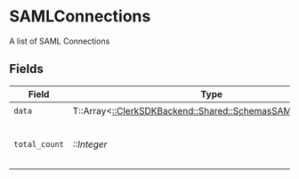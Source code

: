 # SAMLConnections

A list of SAML Connections


## Fields

| Field                                                                                                      | Type                                                                                                       | Required                                                                                                   | Description                                                                                                |
| ---------------------------------------------------------------------------------------------------------- | ---------------------------------------------------------------------------------------------------------- | ---------------------------------------------------------------------------------------------------------- | ---------------------------------------------------------------------------------------------------------- |
| `data`                                                                                                     | T::Array<[::ClerkSDKBackend::Shared::SchemasSAMLConnection](../../models/shared/schemassamlconnection.md)> | :heavy_check_mark:                                                                                         | N/A                                                                                                        |
| `total_count`                                                                                              | *::Integer*                                                                                                | :heavy_check_mark:                                                                                         | Total number of SAML Connections<br/>                                                                      |